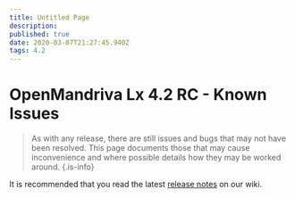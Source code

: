 ```yaml
---
title: Untitled Page
description: 
published: true
date: 2020-03-07T21:27:45.940Z
tags: 4.2
---
```


# OpenMandriva Lx 4.2 RC - Known Issues
> As with any release, there are still issues and bugs that may not have been resolved. This page documents those that may cause inconvenience and where possible details how they may be worked around.
{.is-info}


It is recommended that you read the latest [release notes](/releases/omlx42/rc/notes) on our wiki.
